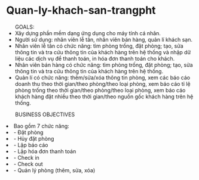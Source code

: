 # Quan-ly-khach-san-trangpht
<ul> GOALS: 
<li>	Xây dựng phần mềm dạng ứng dụng cho máy tính cá nhân.</li>
<li> Người sử dụng: nhân viên lễ tân, nhân viên bán hàng, quản lí khách sạn.</li>
<li>	Nhân viên lễ tân có chức năng: tìm phòng trống, đặt phòng; tạo, sửa thông tin và tra cứu thông tin của khách hàng trên hệ thống và nhập dữ liệu các dịch vụ để thanh toán, in hóa đơn thanh toán cho khách.</li>
<li>	Nhân viên bán hàng có chức năng: tìm phòng trống, đặt phòng; tạo, sửa thông tin và tra cứu thông tin của khách hàng trên hệ thống.</li>
<li>	Quản lí có chức năng: thêm/sửa/xóa thông tin phòng, xem các báo cáo doanh thu theo thời gian/theo phòng/theo loại phòng, xem báo cáo tỉ lệ phòng trống theo thời gian/theo phòng/theo loại phòng, xem báo cáo khách hàng đặt nhiều theo thời gian/theo nguồn gốc khách hàng trên hệ thống.</li>
</ul>
<ul> BUSINESS OBJECTIVES </ul>
<li>Bao gồm 7 chức năng:</li>
<li>- Đặt phòng</li>
<li>- Hủy đặt phòng</li>
<li>- Lập báo cáo</li>
<li>- Lập hóa đơn thanh toán</li>
<li>- Check in</li>
<li>- Check out</li>
<li>- Quản lý phòng (thêm, sửa, xóa)</li>
</ul>
